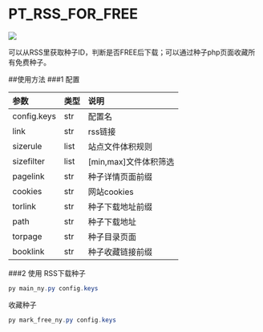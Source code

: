 # PT_RSS_FOR_FREE
![](https://img.shields.io/badge/python-3.7-red.svg)

可以从RSS里获取种子ID，判断是否FREE后下载；可以通过种子php页面收藏所有免费种子。<br>

##使用方法
###1 配置

| 参数 | 类型 |说明|
|:---|:---|:---|
|config.keys|str|配置名|
|link|str|rss链接 |
|sizerule|list|站点文件体积规则|
|sizefilter|list|[min,max]文件体积筛选|
|pagelink|str|种子详情页面前缀|
|cookies|str|网站cookies|
|torlink|str|种子下载地址前缀|
|path|str|种子下载地址 |
|torpage|str|种子目录页面 |
|booklink|str|种子收藏链接前缀 |

###2 使用
RSS下载种子
```powershell
py main_ny.py config.keys
```

收藏种子
```powershell
py mark_free_ny.py config.keys
```
